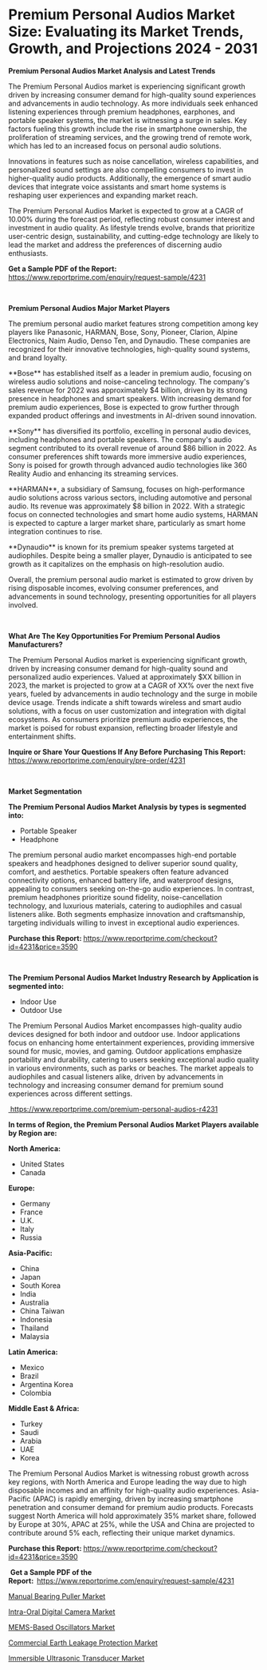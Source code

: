 <p><h1>Premium Personal Audios Market Size: Evaluating its Market Trends, Growth, and Projections 2024 - 2031</h1></p><p><strong>Premium Personal Audios Market Analysis and Latest Trends</strong></p>
<p><p>The Premium Personal Audios market is experiencing significant growth driven by increasing consumer demand for high-quality sound experiences and advancements in audio technology. As more individuals seek enhanced listening experiences through premium headphones, earphones, and portable speaker systems, the market is witnessing a surge in sales. Key factors fueling this growth include the rise in smartphone ownership, the proliferation of streaming services, and the growing trend of remote work, which has led to an increased focus on personal audio solutions.</p><p>Innovations in features such as noise cancellation, wireless capabilities, and personalized sound settings are also compelling consumers to invest in higher-quality audio products. Additionally, the emergence of smart audio devices that integrate voice assistants and smart home systems is reshaping user experiences and expanding market reach.</p><p>The Premium Personal Audios Market is expected to grow at a CAGR of 10.00% during the forecast period, reflecting robust consumer interest and investment in audio quality. As lifestyle trends evolve, brands that prioritize user-centric design, sustainability, and cutting-edge technology are likely to lead the market and address the preferences of discerning audio enthusiasts.</p></p>
<p><strong>Get a Sample PDF of the Report:&nbsp;</strong> <a href="https://www.reportprime.com/enquiry/request-sample/4231">https://www.reportprime.com/enquiry/request-sample/4231</a></p>
<p>&nbsp;</p>
<p><strong>Premium Personal Audios Major Market Players</strong></p>
<p><p>The premium personal audio market features strong competition among key players like Panasonic, HARMAN, Bose, Sony, Pioneer, Clarion, Alpine Electronics, Naim Audio, Denso Ten, and Dynaudio. These companies are recognized for their innovative technologies, high-quality sound systems, and brand loyalty.</p><p>**Bose** has established itself as a leader in premium audio, focusing on wireless audio solutions and noise-canceling technology. The company's sales revenue for 2022 was approximately $4 billion, driven by its strong presence in headphones and smart speakers. With increasing demand for premium audio experiences, Bose is expected to grow further through expanded product offerings and investments in AI-driven sound innovation.</p><p>**Sony** has diversified its portfolio, excelling in personal audio devices, including headphones and portable speakers. The company's audio segment contributed to its overall revenue of around $86 billion in 2022. As consumer preferences shift towards more immersive audio experiences, Sony is poised for growth through advanced audio technologies like 360 Reality Audio and enhancing its streaming services.</p><p>**HARMAN**, a subsidiary of Samsung, focuses on high-performance audio solutions across various sectors, including automotive and personal audio. Its revenue was approximately $8 billion in 2022. With a strategic focus on connected technologies and smart home audio systems, HARMAN is expected to capture a larger market share, particularly as smart home integration continues to rise.</p><p>**Dynaudio** is known for its premium speaker systems targeted at audiophiles. Despite being a smaller player, Dynaudio is anticipated to see growth as it capitalizes on the emphasis on high-resolution audio.</p><p>Overall, the premium personal audio market is estimated to grow driven by rising disposable incomes, evolving consumer preferences, and advancements in sound technology, presenting opportunities for all players involved.</p></p>
<p>&nbsp;</p>
<p><strong>What Are The Key Opportunities For Premium Personal Audios Manufacturers?</strong></p>
<p><p>The Premium Personal Audios market is experiencing significant growth, driven by increasing consumer demand for high-quality sound and personalized audio experiences. Valued at approximately $XX billion in 2023, the market is projected to grow at a CAGR of XX% over the next five years, fueled by advancements in audio technology and the surge in mobile device usage. Trends indicate a shift towards wireless and smart audio solutions, with a focus on user customization and integration with digital ecosystems. As consumers prioritize premium audio experiences, the market is poised for robust expansion, reflecting broader lifestyle and entertainment shifts.</p></p>
<p><strong>Inquire or Share Your Questions If Any Before Purchasing This Report:</strong> <a href="https://www.reportprime.com/enquiry/pre-order/4231">https://www.reportprime.com/enquiry/pre-order/4231</a></p>
<p>&nbsp;</p>
<p><strong>Market Segmentation</strong></p>
<p><strong>The Premium Personal Audios Market Analysis by types is segmented into:</strong></p>
<p><ul><li>Portable Speaker</li><li>Headphone</li></ul></p>
<p><p>The premium personal audio market encompasses high-end portable speakers and headphones designed to deliver superior sound quality, comfort, and aesthetics. Portable speakers often feature advanced connectivity options, enhanced battery life, and waterproof designs, appealing to consumers seeking on-the-go audio experiences. In contrast, premium headphones prioritize sound fidelity, noise-cancellation technology, and luxurious materials, catering to audiophiles and casual listeners alike. Both segments emphasize innovation and craftsmanship, targeting individuals willing to invest in exceptional audio experiences.</p></p>
<p><strong>Purchase this Report:&nbsp;</strong><a href="https://www.reportprime.com/checkout?id=4231&price=3590">https://www.reportprime.com/checkout?id=4231&price=3590</a></p>
<p>&nbsp;</p>
<p><strong>The Premium Personal Audios Market Industry Research by Application is segmented into:</strong></p>
<p><ul><li>Indoor Use</li><li>Outdoor Use</li></ul></p>
<p><p>The Premium Personal Audios Market encompasses high-quality audio devices designed for both indoor and outdoor use. Indoor applications focus on enhancing home entertainment experiences, providing immersive sound for music, movies, and gaming. Outdoor applications emphasize portability and durability, catering to users seeking exceptional audio quality in various environments, such as parks or beaches. The market appeals to audiophiles and casual listeners alike, driven by advancements in technology and increasing consumer demand for premium sound experiences across different settings.</p></p>
<p><a href="https://www.reportprime.com/premium-personal-audios-r4231">&nbsp;https://www.reportprime.com/premium-personal-audios-r4231</a></p>
<p><strong>In terms of Region, the Premium Personal Audios Market Players available by Region are:</strong></p>
<p>
    <p> <strong> North America: </strong>
        <ul>
            <li>United States</li>
            <li>Canada</li>
        </ul>
        </p> 
    <p> <strong> Europe: </strong>
        <ul>
            <li>Germany</li>
            <li>France</li>
            <li>U.K.</li>
            <li>Italy</li>
            <li>Russia</li>
        </ul>
        </p> 
    <p> <strong> Asia-Pacific: </strong>
        <ul>
            <li>China</li>
            <li>Japan</li>
            <li>South Korea</li>
            <li>India</li>
            <li>Australia</li>
            <li>China Taiwan</li>
            <li>Indonesia</li>
            <li>Thailand</li>
            <li>Malaysia</li>
        </ul>
        </p> 
    <p> <strong> Latin America: </strong>
        <ul>
            <li>Mexico</li>
            <li>Brazil</li>
            <li>Argentina Korea</li>
            <li>Colombia</li>
        </ul>
        </p> 
    <p> <strong> Middle East & Africa: </strong>
        <ul>
            <li>Turkey</li>
            <li>Saudi</li>
            <li>Arabia</li>
            <li>UAE</li>
            <li>Korea</li>
        </ul>
    </p>
    </p>
<p><p>The Premium Personal Audios Market is witnessing robust growth across key regions, with North America and Europe leading the way due to high disposable incomes and an affinity for high-quality audio experiences. Asia-Pacific (APAC) is rapidly emerging, driven by increasing smartphone penetration and consumer demand for premium audio products. Forecasts suggest North America will hold approximately 35% market share, followed by Europe at 30%, APAC at 25%, while the USA and China are projected to contribute around 5% each, reflecting their unique market dynamics.</p></p>
<p><strong>Purchase this Report: </strong><a href="https://www.reportprime.com/checkout?id=4231&price=3590">https://www.reportprime.com/checkout?id=4231&price=3590</a></p>
<p>&nbsp;<strong>Get a Sample PDF of the Report:&nbsp;&nbsp;</strong><a href="https://www.reportprime.com/enquiry/request-sample/4231">https://www.reportprime.com/enquiry/request-sample/4231</a></p>
<p><strong></strong></p>
<p><p><a href="https://www.linkedin.com/pulse/manual-bearing-puller-market-global-insights-sales-trends-2024-y1ume?trackingId=cXdb46d2QdW1W1nAy7kZrw%3D%3D">Manual Bearing Puller Market</a></p><p><a href="https://issuu.com/reportprime-2/docs/intra-oral-digital-camera-market-si_32f90716a9b545">Intra-Oral Digital Camera Market</a></p><p><a href="https://issuu.com/reportprime-2/docs/mems-based-oscillators-market-size-_60d0665ce943d6">MEMS-Based Oscillators Market</a></p><p><a href="https://github.com/SamiaHussain82/Market-Research-Report-List-1/blob/main/commercial-earth-leakage-protection-market.md">Commercial Earth Leakage Protection Market</a></p><p><a href="https://www.linkedin.com/pulse/immersible-ultrasonic-transducer-market-size-share-growth-izcje?trackingId=jbBqUOjyTVCYjQ1YkiHwUw%3D%3D">Immersible Ultrasonic Transducer Market</a></p></p>